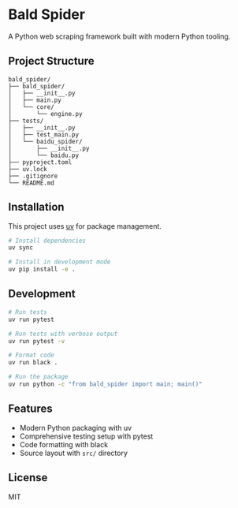 # Bald Spider

A Python web scraping framework built with modern Python tooling.

## Project Structure

```
bald_spider/
├── bald_spider/
│   ├── __init__.py
│   ├── main.py
│   └── core/
│       └── engine.py
├── tests/
│   ├── __init__.py
│   ├── test_main.py
│   └── baidu_spider/
│       ├── __init__.py
│       └── baidu.py
├── pyproject.toml
├── uv.lock
├── .gitignore
└── README.md
```

## Installation

This project uses [uv](https://github.com/astral-sh/uv) for package management.

```bash
# Install dependencies
uv sync

# Install in development mode
uv pip install -e .
```

## Development

```bash
# Run tests
uv run pytest

# Run tests with verbose output
uv run pytest -v

# Format code
uv run black .

# Run the package
uv run python -c "from bald_spider import main; main()"
```

## Features

- Modern Python packaging with uv
- Comprehensive testing setup with pytest
- Code formatting with black
- Source layout with `src/` directory

## License

MIT
